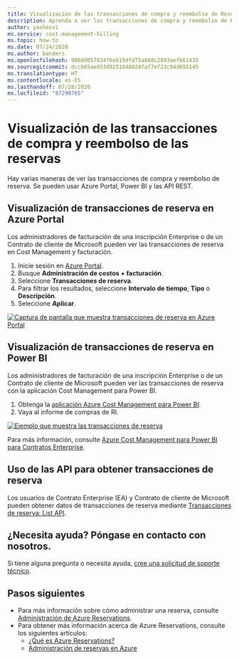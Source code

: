 ```yaml
---
title: Visualización de las transacciones de compra y reembolso de Reserva de Azure
description: Aprenda a ver las transacciones de compra y reembolso de Reserva de Azure.
author: yashesvi
ms.service: cost-management-billing
ms.topic: how-to
ms.date: 07/24/2020
ms.author: banders
ms.openlocfilehash: 988dd057834f6eb19dfd75a868c2893aefb61435
ms.sourcegitcommit: dccb85aed33d9251048024faf7ef23c94d695145
ms.translationtype: HT
ms.contentlocale: es-ES
ms.lasthandoff: 07/28/2020
ms.locfileid: "87290765"
---
```

# <a name="view-reservation-purchase-and-refund-transactions"></a>Visualización de las transacciones de compra y reembolso de las reservas

Hay varias maneras de ver las transacciones de compra y reembolso de reserva. Se pueden usar Azure Portal, Power BI y las API REST.

## <a name="view-reservation-transactions-in-the-azure-portal"></a>Visualización de transacciones de reserva en Azure Portal

Los administradores de facturación de una inscripción Enterprise o de un Contrato de cliente de Microsoft pueden ver las transacciones de reserva en Cost Management y facturación.

1. Inicie sesión en [Azure Portal](https://portal.azure.com).
1. Busque **Administración de costos + facturación**.
1. Seleccione **Transacciones de reserva**.
1. Para filtrar los resultados, seleccione **Intervalo de tiempo**, **Tipo** o **Descripción**.
1. Seleccione **Aplicar**.

[![Captura de pantalla que muestra transacciones de reserva en Azure Portal](./media/view-purchase-refunds/azure-portal-reservation-transactions.png)](./media/view-purchase-refunds/azure-portal-reservation-transactions.png#lightbox)

## <a name="view-reservation-transactions-in-power-bi"></a>Visualización de transacciones de reserva en Power BI

Los administradores de facturación de una inscripción Enterprise o de un Contrato de cliente de Microsoft pueden ver las transacciones de reserva con la aplicación Cost Management para Power BI.

1. Obtenga la [aplicación Azure Cost Management para Power BI](https://appsource.microsoft.com/product/power-bi/costmanagement.azurecostmanagementapp).
1. Vaya al informe de compras de RI.

[![Ejemplo que muestra las transacciones de reserva](./media/view-purchase-refunds/power-bi-reservation-transactions.png)](./media/view-purchase-refunds/power-bi-reservation-transactions.png#lightbox)

Para más información, consulte [Azure Cost Management para Power BI para Contratos Enterprise](https://docs.microsoft.com/azure/cost-management-billing/costs/analyze-cost-data-azure-cost-management-power-bi-template-app).

## <a name="use-apis-to-get-reservation-transactions"></a>Uso de las API para obtener transacciones de reserva

Los usuarios de Contrato Enterprise (EA) y Contrato de cliente de Microsoft pueden obtener datos de transacciones de reserva mediante [Transacciones de reserva: List API](https://docs.microsoft.com/rest/api/consumption/reservationtransactions/list).

## <a name="need-help-contact-us"></a>¿Necesita ayuda? Póngase en contacto con nosotros.

Si tiene alguna pregunta o necesita ayuda, [cree una solicitud de soporte técnico](https://portal.azure.com/#blade/Microsoft_Azure_Support/HelpAndSupportBlade/newsupportrequest).

## <a name="next-steps"></a>Pasos siguientes

- Para más información sobre cómo administrar una reserva, consulte [Administración de Azure Reservations](manage-reserved-vm-instance.md).
- Para obtener más información acerca de Azure Reservations, consulte los siguientes artículos:
  - [¿Qué es Azure Reservations?](save-compute-costs-reservations.md)
  - [Administración de reservas en Azure](manage-reserved-vm-instance.md)
